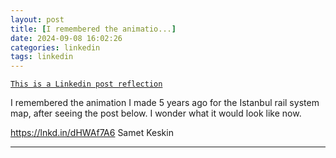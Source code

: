 ```yaml
---
layout: post
title: [I remembered the animatio...]
date: 2024-09-08 16:02:26
categories: linkedin
tags: linkedin
---
```


[`This is a Linkedin post reflection`](https://www.linkedin.com/feed/update/urn:li:activity:7238577435477180416)

I remembered the animation I made 5 years ago for the Istanbul rail system map, after seeing the post below. I wonder what it would look like now.

https://lnkd.in/dHWAf7A6 Samet Keskin

<hr>
<div class="row mt-3">

</div>
